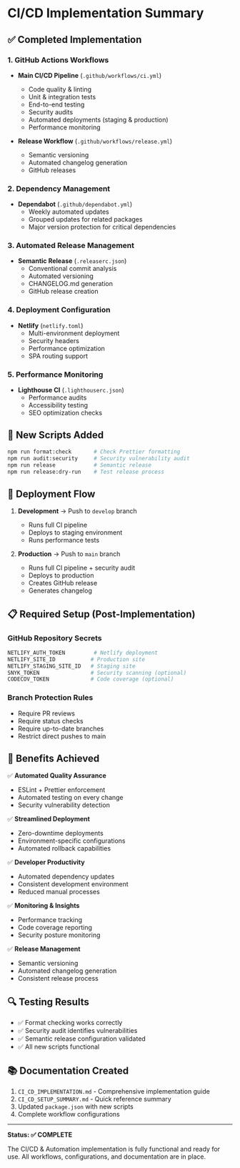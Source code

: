 # CI/CD Implementation Summary

## ✅ Completed Implementation

### 1. GitHub Actions Workflows
- **Main CI/CD Pipeline** (`.github/workflows/ci.yml`)
  - Code quality & linting
  - Unit & integration tests
  - End-to-end testing
  - Security audits
  - Automated deployments (staging & production)
  - Performance monitoring

- **Release Workflow** (`.github/workflows/release.yml`)
  - Semantic versioning
  - Automated changelog generation
  - GitHub releases

### 2. Dependency Management
- **Dependabot** (`.github/dependabot.yml`)
  - Weekly automated updates
  - Grouped updates for related packages
  - Major version protection for critical dependencies

### 3. Automated Release Management
- **Semantic Release** (`.releaserc.json`)
  - Conventional commit analysis
  - Automated versioning
  - CHANGELOG.md generation
  - GitHub release creation

### 4. Deployment Configuration
- **Netlify** (`netlify.toml`)
  - Multi-environment deployment
  - Security headers
  - Performance optimization
  - SPA routing support

### 5. Performance Monitoring
- **Lighthouse CI** (`.lighthouserc.json`)
  - Performance audits
  - Accessibility testing
  - SEO optimization checks

## 🔧 New Scripts Added

```bash
npm run format:check       # Check Prettier formatting
npm run audit:security     # Security vulnerability audit
npm run release            # Semantic release
npm run release:dry-run    # Test release process
```

## 🚀 Deployment Flow

1. **Development** → Push to `develop` branch
   - Runs full CI pipeline
   - Deploys to staging environment
   - Runs performance tests

2. **Production** → Push to `main` branch
   - Runs full CI pipeline + security audit
   - Deploys to production
   - Creates GitHub release
   - Generates changelog

## 📋 Required Setup (Post-Implementation)

### GitHub Repository Secrets
```bash
NETLIFY_AUTH_TOKEN         # Netlify deployment
NETLIFY_SITE_ID           # Production site
NETLIFY_STAGING_SITE_ID   # Staging site
SNYK_TOKEN                # Security scanning (optional)
CODECOV_TOKEN             # Code coverage (optional)
```

### Branch Protection Rules
- Require PR reviews
- Require status checks
- Require up-to-date branches
- Restrict direct pushes to main

## 🎯 Benefits Achieved

✅ **Automated Quality Assurance**
- ESLint + Prettier enforcement
- Automated testing on every change
- Security vulnerability detection

✅ **Streamlined Deployment**
- Zero-downtime deployments
- Environment-specific configurations
- Automated rollback capabilities

✅ **Developer Productivity**
- Automated dependency updates
- Consistent development environment
- Reduced manual processes

✅ **Monitoring & Insights**
- Performance tracking
- Code coverage reporting
- Security posture monitoring

✅ **Release Management**
- Semantic versioning
- Automated changelog generation
- Consistent release process

## 🔍 Testing Results

- ✅ Format checking works correctly
- ✅ Security audit identifies vulnerabilities
- ✅ Semantic release configuration validated
- ✅ All new scripts functional

## 📚 Documentation Created

1. `CI_CD_IMPLEMENTATION.md` - Comprehensive implementation guide
2. `CI_CD_SETUP_SUMMARY.md` - Quick reference summary
3. Updated `package.json` with new scripts
4. Complete workflow configurations

---

**Status: ✅ COMPLETE**

The CI/CD & Automation implementation is fully functional and ready for use. All workflows, configurations, and documentation are in place. 